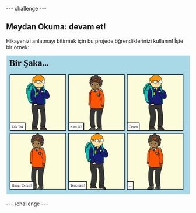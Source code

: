 \--- challenge \---

## Meydan Okuma: devam et!

Hikayenizi anlatmayı bitirmek için bu projede öğrendiklerinizi kullanın! İşte bir örnek:

![ekran görüntüsü](images/story-final.png)

\--- /challenge \---